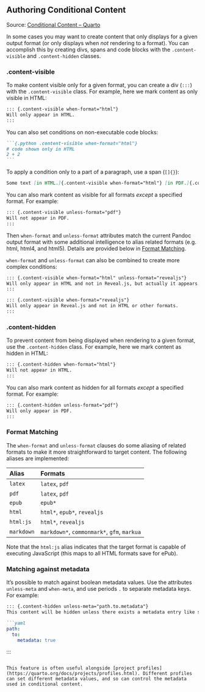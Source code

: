 ## Authoring Conditional Content

Source: [Conditional Content – Quarto](https://quarto.org/docs/authoring/conditional.html)

In some cases you may want to create content that only displays for a given output format (or only displays when *not* rendering to a format). You can accomplish this by creating divs, spans and code blocks with the `.content-visible` and `.content-hidden` classes.

### .content-visible

To make content visible only for a given format, you can create a div (`:::`) with the `.content-visible` class. For example, here we mark content as only visible in HTML:

```markdown
::: {.content-visible when-format="html"}
Will only appear in HTML.
:::
```

You can also set conditions on non-executable code blocks:

````markdown
```{.python .content-visible when-format="html"}
# code shown only in HTML
2 + 2
```
````

To apply a condition only to a part of a paragraph, use a span (`[]{}`):

```markdown
Some text [in HTML.]{.content-visible when-format="html"} [in PDF.]{.content-visible when-format="pdf"}
```

You can also mark content as visible for all formats *except* a specified format. For example:

```markdown
::: {.content-visible unless-format="pdf"}
Will not appear in PDF.
:::
```

Then `when-format` and `unless-format` attributes match the current Pandoc output format with some additional intelligence to alias related formats (e.g. html, html4, and html5). Details are provided below in [Format Matching](#format-matching).

`when-format` and `unless-format` can also be combined to create more complex conditions:

```markdown
::: {.content-visible when-format="html" unless-format="revealjs"}
Will only appear in HTML and not in Reveal.js, but actually it appears.
:::

::: {.content-visible when-format="revealjs"}
Will only appear in Reveal.js and not in HTML or other formats.
:::
```

### .content-hidden

To prevent content from being displayed when rendering to a given format, use the `.content-hidden` class. For example, here we mark content as hidden in HTML:

```markdown
::: {.content-hidden when-format="html"}
Will not appear in HTML.
:::
```

You can also mark content as hidden for all formats *except* a specified format. For example:

```markdown
::: {.content-hidden unless-format="pdf"}
Will only appear in PDF.
:::
```

### Format Matching

The `when-format` and `unless-format` clauses do some aliasing of related formats to make it more straightforward to target content. The following aliases are implemented:

| Alias     | Formats                                                   |
| :-------- | :-------------------------------------------------------- |
| `latex`   | `latex`, `pdf`                                            |
| `pdf`     | `latex`, `pdf`                                            |
| `epub`    | `epub*`                                                   |
| `html`    | `html*`, `epub*`, `revealjs`                              |
| `html:js` | `html*`, `revealjs`                                       |
| `markdown`| `markdown*`, `commonmark*`, `gfm`, `markua`               |

Note that the `html:js` alias indicates that the target format is capable of executing JavaScript (this maps to all HTML formats save for ePub).

### Matching against metadata

It’s possible to match against boolean metadata values. Use the attributes `unless-meta` and `when-meta`, and use periods `.` to separate metadata keys. For example:

```markdown
::: {.content-hidden unless-meta="path.to.metadata"}
This content will be hidden unless there exists a metadata entry like such:

```yaml
path:
  to:
    metadata: true
```
:::
```

This feature is often useful alongside [project profiles](https://quarto.org/docs/projects/profiles.html). Different profiles can set different metadata values, and so can control the metadata used in conditional content.

